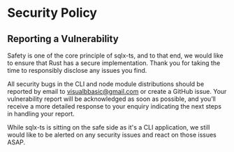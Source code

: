 # Security Policy

## Reporting a Vulnerability

Safety is one of the core principle of sqlx-ts, and to that end, we would like to ensure that Rust has a secure implementation. 
Thank you for taking the time to responsibly disclose any issues you find.

All security bugs in the CLI and node module distributions should be reported by email to visualbbasic@gmail.com or create a GitHub issue.
Your vulnerability report will be acknowledged as soon as possible, and you’ll receive a more detailed response to your enquiry indicating the next steps in handling your report.

While sqlx-ts is sitting on the safe side as it's a CLI application, we still would like to be alerted on any security issues and react on those issues ASAP.
